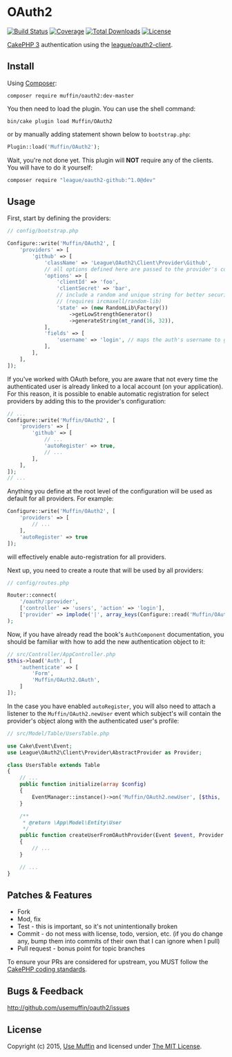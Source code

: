 # OAuth2

[![Build Status](https://img.shields.io/travis/UseMuffin/OAuth2/master.svg?style=flat-square)](https://travis-ci.org/UseMuffin/OAuth2)
[![Coverage](https://img.shields.io/coveralls/UseMuffin/OAuth2/master.svg?style=flat-square)](https://coveralls.io/r/UseMuffin/OAuth2)
[![Total Downloads](https://img.shields.io/packagist/dt/muffin/oauth2.svg?style=flat-square)](https://packagist.org/packages/muffin/oauth2)
[![License](https://img.shields.io/badge/license-MIT-blue.svg?style=flat-square)](LICENSE)

[CakePHP 3][cakephp] authentication using the [league/oauth2-client][oauth2].

## Install

Using [Composer][composer]:

```
composer require muffin/oauth2:dev-master
```

You then need to load the plugin. You can use the shell command:

```
bin/cake plugin load Muffin/OAuth2
```

or by manually adding statement shown below to `bootstrap.php`:

```php
Plugin::load('Muffin/OAuth2');
```

Wait, you're not done yet. This plugin will **NOT** require any of the clients. You will have to do it yourself:

```sh
composer require "league/oauth2-github:^1.0@dev"
```

## Usage

First, start by defining the providers:

```php
// config/bootstrap.php

Configure::write('Muffin/OAuth2', [
	'providers' => [
		'github' => [
            'className' => 'League\OAuth2\Client\Provider\Github',
            // all options defined here are passed to the provider's constructor
            'options' => [
                'clientId' => 'foo',
                'clientSecret' => 'bar',
                // include a random and unique string for better security 
                // (requires ircmaxell/random-lib)
                'state' => (new RandomLib\Factory())
                    ->getLowStrengthGenerator()
                    ->generateString(mt_rand(16, 32)),
            ],
            'fields' => [
            	'username' => 'login', // maps the auth's username to github's nickname
            ],
		],
	],
]);
```

If you've worked with OAuth before, you are aware that not every time the authenticated user is
already linked to a local account (on your application). For this reason, it is possible to enable
automatic registration for select providers by adding this to the provider's configuration:

```php
// ...
Configure::write('Muffin/OAuth2', [
	'providers' => [
		'github' => [
			// ...
            'autoRegister' => true,
            // ...
		],
	],
]);
// ...
```

Anything you define at the root level of the configuration will be used as default for all
providers. For example:

```php
Configure::write('Muffin/OAuth2', [
	'providers' => [
		// ...
	],
	'autoRegister' => true
]);
```

will effectively enable auto-registration for all providers.

Next up, you need to create a route that will be used by all providers:

```php
// config/routes.php

Router::connect(
	'/oauth/:provider', 
	['controller' => 'users', 'action' => 'login'], 
	['provider' => implode('|', array_keys(Configure::read('Muffin/OAuth2.providers')))]
);
```

Now, if you have already read the book's `AuthComponent` documentation, you should be familiar with how to
add the new authentication object to it:

```php
// src/Controller/AppController.php
$this->load('Auth', [
	'authenticate' => [
		'Form',
		'Muffin/OAuth2.OAuth',
	]
]);
```

In the case you have enabled `autoRegister`, you will also need to attach a listener to the `Muffin/OAuth2.newUser`
event which subject's will contain the provider's object along with the authenticated user's profile:

```php
// src/Model/Table/UsersTable.php

use Cake\Event\Event;
use League\OAuth2\Client\Provider\AbstractProvider as Provider;

class UsersTable extends Table
{
	// ...
	public function initialize(array $config)
	{
		EventManager::instance()->on('Muffin/OAuth2.newUser', [$this, 'createUserFromOAuthProvider']);
	}

	/**
	 * @return \App\Model\Entity\User
	 */
	public function createUserFromOAuthProvider(Event $event, Provider $provider, array $data)
	{
		// ...
	}

	// ...
}
```

## Patches & Features

* Fork
* Mod, fix
* Test - this is important, so it's not unintentionally broken
* Commit - do not mess with license, todo, version, etc. (if you do change any, bump them into commits of
their own that I can ignore when I pull)
* Pull request - bonus point for topic branches

To ensure your PRs are considered for upstream, you MUST follow the [CakePHP coding standards][standards].

## Bugs & Feedback

http://github.com/usemuffin/oauth2/issues

## License

Copyright (c) 2015, [Use Muffin][muffin] and licensed under [The MIT License][mit].

[cakephp]:http://cakephp.org
[composer]:http://getcomposer.org
[mit]:http://www.opensource.org/licenses/mit-license.php
[muffin]:http://usemuffin.com
[standards]:http://book.cakephp.org/3.0/en/contributing/cakephp-coding-conventions.html
[oauth2]:https://github.com/thephpleague/oauth2-client
